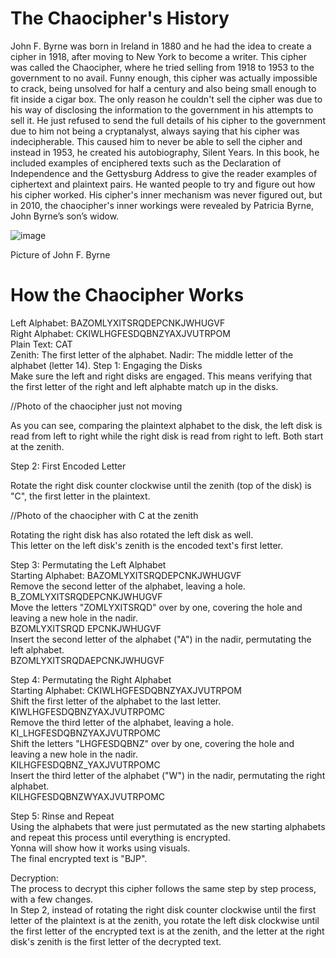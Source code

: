 # The Chaocipher's History
John F. Byrne was born in Ireland in 1880 and he had the idea to create a cipher in 1918, after moving to New York to become a writer. This cipher was called the Chaocipher, where he tried selling from 1918 to 1953 to the government to no avail. Funny enough, this cipher was actually impossible to crack, being unsolved for half a century and also being small enough to fit inside a cigar box. The only reason he couldn't sell the cipher was due to his way of disclosing the information to the government in his attempts to sell it. He just refused to send the full details of his cipher to the government due to him not being a cryptanalyst, always saying that his cipher was indecipherable. This caused him to never be able to sell the cipher and instead in 1953, he created his autobiography, Silent Years. In this book, he included examples of enciphered texts such as the Declaration of Independence and the Gettysburg Address to give the reader examples of ciphertext and plaintext pairs. He wanted people to try and figure out how his cipher worked. His cipher's inner mechanism was never figured out, but in 2010, the chaocipher's inner workings were revealed by Patricia Byrne, John Byrne’s son’s widow.

![image](https://github.com/Stuycs-K/final-project-10-wang-daniel-yeung-yonna/assets/124080285/48b72928-6970-4f5b-8617-42d9ccec2631)

Picture of John F. Byrne

# How the Chaocipher Works
Left Alphabet:  BAZOMLYXITSRQDEPCNKJWHUGVF <br />
Right Alphabet: CKIWLHGFESDQBNZYAXJVUTRPOM <br />
Plain Text: CAT <br />
Zenith: The first letter of the alphabet.
Nadir: The middle letter of the alphabet (letter 14).
Step 1: Engaging the Disks <br />
Make sure the left and right disks are engaged. This means verifying that the first letter of the right and left alphabte match up in the disks. <br />

//Photo of the chaocipher just not moving

As you can see, comparing the plaintext alphabet to the disk, the left disk is read from left to right while the right disk is read from right to left. Both start at the zenith. <br />

Step 2: First Encoded Letter <br />

Rotate the right disk counter clockwise until the zenith (top of the disk) is "C", the first letter in the plaintext. <br />

//Photo of the chaocipher with C at the zenith

Rotating the right disk has also rotated the left disk as well. <br />
This letter on the left disk's zenith is the encoded text's first letter. <br />

Step 3: Permutating the Left Alphabet <br />
Starting Alphabet: BAZOMLYXITSRQDEPCNKJWHUGVF <br />
Remove the second letter of the alphabet, leaving a hole. <br />
B_ZOMLYXITSRQDEPCNKJWHUGVF <br />
Move the letters "ZOMLYXITSRQD" over by one, covering the hole and leaving a new hole in the nadir. <br />
BZOMLYXITSRQD EPCNKJWHUGVF <br />
Insert the second letter of the alphabet ("A") in the nadir, permutating the left alphabet. <br />
BZOMLYXITSRQDAEPCNKJWHUGVF <br />

Step 4: Permutating the Right Alphabet <br />
Starting Alphabet: CKIWLHGFESDQBNZYAXJVUTRPOM <br />
Shift the first letter of the alphabet to the last letter. <br />
KIWLHGFESDQBNZYAXJVUTRPOMC <br />
Remove the third letter of the alphabet, leaving a hole. <br />
KI_LHGFESDQBNZYAXJVUTRPOMC <br />
Shift the letters "LHGFESDQBNZ" over by one, covering the hole and leaving a new hole in the nadir. <br />
KILHGFESDQBNZ_YAXJVUTRPOMC <br />
Insert the third letter of the alphabet ("W") in the nadir, permutating the right alphabet. <br />
KILHGFESDQBNZWYAXJVUTRPOMC <br />

Step 5: Rinse and Repeat <br />
Using the alphabets that were just permutated as the new starting alphabets and repeat this process until everything is encrypted. <br />
Yonna will show how it works using visuals. <br />
The final encrypted text is "BJP". <br />

Decryption: <br />
The process to decrypt this cipher follows the same step by step process, with a few changes. <br />
In Step 2, instead of rotating the right disk counter clockwise until the first letter of the plaintext is at the zenith, you rotate the left disk clockwise until the first letter of the encrypted text is at the zenith, and the letter at the right disk's zenith is the first letter of the decrypted text. <br />


